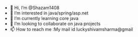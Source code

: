 - 👋 Hi, I’m @Shazam1408
- 👀 I’m interested in java/spring/asp.net
- 🌱 I’m currently learning core java
- 💞️ I’m looking to collaborate on java projects
- 📫 How to reach me :My mail id luckyshivamsharma@gmail

<!---
Shazam1408/Shazam1408 is a ✨ special ✨ repository because its `README.md` (this file) appears on your GitHub profile.
You can click the Preview link to take a look at your changes.
--->
